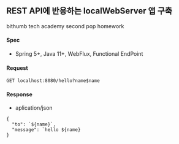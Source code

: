 ## REST API에 반응하는 localWebServer 앱 구축
bithumb tech academy second pop homework

#### Spec
- Spring 5+, Java 11+, WebFlux, Functional EndPoint

#### Request
```
GET localhost:8080/hello?name$name
```

#### Response
- aplication/json
```
{
  "to": `${name}`,
  "message": `hello ${name}
}
